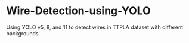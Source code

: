 # Wire-Detection-using-YOLO
Using YOLO v5, 8, and 11 to detect wires in TTPLA dataset with different backgrounds
